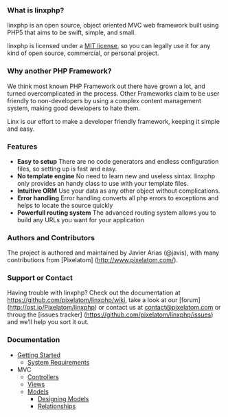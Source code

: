 ### What is linxphp?
linxphp is an open source, object oriented MVC web framework built using PHP5 that aims to be swift, simple, and small.

linxphp is licensed under a [MIT license](http://www.opensource.org/licenses/mit-license.php), so you can legally use it for any kind of open source, commercial, or personal project.

### Why another PHP Framework?
We think most known PHP Framework out there have grown a lot, and turned overcomplicated in the process. Other Frameworks claim to be user friendly to non-developers by using a complex content management system, making good developers to hate them.

Linx is our effort to make a developer friendly framework, keeping it simple and easy.

### Features
* **Easy to setup**
   There are no code generators and endless configuration files, so setting up is fast and easy.
* **No template engine**
   No need to learn new and useless sintax. linxphp only provides an handy class to use with your template files. 
* **Intuitive ORM** 
   Use your data as any other object without complications.
* **Error handling**
   Error handling converts all php errors to exceptions and helps to locate the source quickly
* **Powerfull routing system**
   The advanced routing system allows you to build any URLs you want for your application

### Authors and Contributors
The project is authored and maintained by Javier Arias (@javis), with many contributions from [Pixelatom] (http://www.pixelatom.com/).

### Support or Contact
Having trouble with linxphp? Check out the documentation at https://github.com/pixelatom/linxphp/wiki, take a look at our [forum] (http://ost.io/Pixelatom/linxphp) or contact us at contact@pixelatom.com or throug the [issues tracker] (https://github.com/pixelatom/linxphp/issues) and we’ll help you sort it out.

### Documentation

* [Getting Started](https://github.com/pixelatom/linxphp/wiki/Getting-Started)
    * [System Requirements](https://github.com/pixelatom/linxphp/wiki/System-Requirements)
* MVC
    * [Controllers](https://github.com/pixelatom/linxphp/wiki/Controllers)
    * [Views](https://github.com/pixelatom/linxphp/wiki/Views)
    * [Models](https://github.com/pixelatom/linxphp/wiki/Models)
        - [Designing Models](https://github.com/pixelatom/linxphp/wiki/Designing-Models)
        - [Relationships](https://github.com/pixelatom/linxphp/wiki/Relationships)
